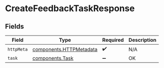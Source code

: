 # CreateFeedbackTaskResponse


## Fields

| Field                                                              | Type                                                               | Required                                                           | Description                                                        |
| ------------------------------------------------------------------ | ------------------------------------------------------------------ | ------------------------------------------------------------------ | ------------------------------------------------------------------ |
| `httpMeta`                                                         | [components.HTTPMetadata](../../models/components/httpmetadata.md) | :heavy_check_mark:                                                 | N/A                                                                |
| `task`                                                             | [components.Task](../../models/components/task.md)                 | :heavy_minus_sign:                                                 | OK                                                                 |